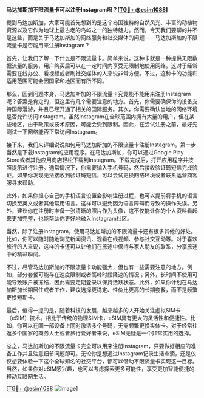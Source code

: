 **马达加斯加不限流量卡可以注册Instagram吗？[[TG💪+ @esim1088](https://t.me/s/esim1088)]**

提到马达加斯加，大家可能首先想到的是这个岛国独特的自然风光、丰富的动植物资源以及它作为地球上最古老的岛屿之一的独特魅力。然而，今天我们要聊的并不是这些，而是关于马达加斯加的网络服务和社交媒体的问题——马达加斯加的不限流量卡是否能用来注册Instagram？

首先，让我们了解一下什么是不限流量卡。简单来说，这种卡就是一种提供无限数据流量的服务，用户购买后可以在一定时间内享受无限制地使用网络。这对于经常需要在线办公、看视频或者刷社交媒体的人来说非常方便。不过，这种卡的功能和适用范围可能会因国家和地区而有所不同。

那么，回到问题本身，马达加斯加的不限流量卡究竟能不能用来注册Instagram呢？答案是肯定的，但这里有几个需要注意的地方。首先，你需要确保你的设备支持国际漫游，并且已经开通了相关的国际服务。其次，你需要确认当地的网络环境是否允许访问Instagram。虽然Instagram在全球范围内拥有大量的用户，但在某些地区，由于政策或技术原因，可能会受到限制。因此，在尝试注册之前，最好先测试一下网络能否正常访问Instagram。

接下来，我们来详细说说如何用马达加斯加的不限流量卡注册Instagram。第一步当然是下载Instagram的应用程序。在马达加斯加，你可以通过Google Play Store或者其他应用商店轻松下载到Instagram。下载完成后，打开应用程序并按照提示进行注册。通常情况下，你需要输入手机号码，然后接收验证码短信完成验证。如果你发现无法接收到验证码短信，可以尝试更换网络环境或者联系运营商客服寻求帮助。

此外，如果你担心自己的手机语言设置会影响注册过程，也可以提前将手机的语言切换至英文或者其他常用语言。这样可以避免因为语言障碍而导致的操作失误。另外，建议你在注册时准备一张清晰的照片作为头像，这不仅能让你的个人资料看起来更加完整，也能帮助你更好地融入Instagram社区。

当然，除了注册Instagram，使用马达加斯加的不限流量卡还有很多其他的好处。比如，你可以随时随地浏览新闻资讯、观看在线视频、参与社交互动等。对于喜欢旅行的人来说，这样的卡还可以让他们在旅途中保持与家人朋友的联系，分享旅途中的精彩瞬间。

不过，尽管马达加斯加的不限流量卡功能强大，但也有一些需要注意的地方。例如，部分套餐可能存在速度限制或者高峰时段降速的情况；另外，长时间不使用可能导致账户被冻结，因此需要定期登录以保持活跃状态。此外，如果你计划在马达加斯加长期居住或者工作，建议选择更稳定、性价比更高的长期套餐，而不是频繁更换短期卡。

最后，值得一提的是，随着科技的发展，越来越多的人开始关注虚拟SIM卡（eSIM）技术。相比于传统的物理SIM卡，eSIM具有更大的灵活性和便捷性。比如，你可以在同一部设备上同时激活多个号码，无需频繁更换实体卡。对于经常往返多个国家的商务人士或者旅行爱好者来说，eSIM无疑是一个非常实用的选择。

总之，马达加斯加的不限流量卡完全可以用来注册Instagram，只要做好相应的准备工作并且注意细节问题即可。无论你是想通过Instagram记录生活点滴，还是仅仅想要体验一下这个全球知名的社交平台，都可以借助不限流量卡实现这一目标。当然，如果你对eSIM感兴趣，也可以考虑探索更多可能性，享受更加智能便捷的移动互联网生活。

[[TG💪+ @esim1088](https://t.me/s/esim1088) ![Image](https://i.postimg.cc/4NQfJmqS/Snipaste-2025-05-13-00-14-12.png)]